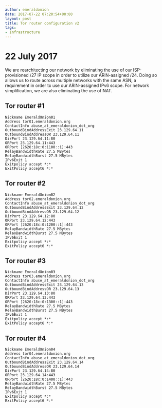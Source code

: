 ```yaml
---
author: emeraldonion
date: 2017-07-22 07:20:54+00:00
layout: post
title: Tor router configuration v2
tags:
- Infrastructure
---
```


# 22 July 2017

We are rearchitecting our network by eliminating the use of our ISP-provisioned /27 IP scope in order to utilize our ARIN-assigned /24. Doing so allows us to route across multiple networks with the same ASN, a requirement in order to use our ARIN-assigned IPv6 scope. For network simplification, we are also eliminating the use of NAT.

## Tor router #1

```
Nickname EmeraldOnion01
Address tor01.emeraldonion.org
ContactInfo abuse_at_emeraldonion_dot_org
OutboundBindAddressExit 23.129.64.11
OutboundBindAddressOR 23.129.64.11
DirPort 23.129.64.11:80
ORPort 23.129.64.11:443
ORPort [2620:18c:0:1100::1]:443
RelayBandwidthRate 27.5 MBytes
RelayBandwidthBurst 27.5 MBytes
IPv6Exit 1
Exitpolicy accept *:*
ExitPolicy accept6 *:*
```

## Tor router #2

```
Nickname EmeraldOnion02
Address tor02.emeraldonion.org
ContactInfo abuse_at_emeraldonion_dot_org
OutboundBindAddressExit 23.129.64.12
OutboundBindAddressOR 23.129.64.12
DirPort 23.129.64.12:80
ORPort 23.129.64.12:443
ORPort [2620:18c:0:1200::1]:443
RelayBandwidthRate 27.5 MBytes
RelayBandwidthBurst 27.5 MBytes
IPv6Exit 1
Exitpolicy accept *:*
ExitPolicy accept6 *:*
```

## Tor router #3

```
Nickname EmeraldOnion03
Address tor03.emeraldonion.org
ContactInfo abuse_at_emeraldonion_dot_org
OutboundBindAddressExit 23.129.64.13
OutboundBindAddressOR 23.129.64.13
DirPort 23.129.64.13:80
ORPort 23.129.64.13:443
ORPort [2620:18c:0:1300::1]:443
RelayBandwidthRate 27.5 MBytes
RelayBandwidthBurst 27.5 MBytes
IPv6Exit 1
Exitpolicy accept *:*
ExitPolicy accept6 *:*
```

## Tor router #4

``` 
Nickname EmeraldOnion04
Address tor04.emeraldonion.org
ContactInfo abuse_at_emeraldonion_dot_org
OutboundBindAddressExit 23.129.64.14
OutboundBindAddressOR 23.129.64.14
DirPort 23.129.64.14:80
ORPort 23.129.64.14:443
ORPort [2620:18c:0:1400::1]:443
RelayBandwidthRate 27.5 MBytes
RelayBandwidthBurst 27.5 MBytes
IPv6Exit 1
Exitpolicy accept *:*
ExitPolicy accept6 *:*
```
